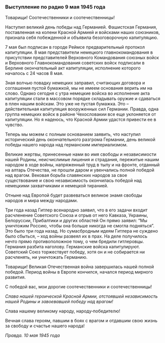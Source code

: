 ### Выступление по радио 9 мая 1945 года

Товарищи! Соотечественники и соотечественницы!

Наступил великий день победы над Германией. Фашистская Германия, поставленная на колени Красной Армией и войсками наших союзников, признала себя побежденной и объявила безоговорочную капитуляцию.

7 мая был подписан в городе Реймсе предварительный протокол капитуляции. 8 мая представители немецкого главнокомандования в присутствии представителей Верховного Командования союзных войск и Верховного Главнокомандования советских войск подписали в Берлине окончательный акт капитуляции, исполнение которого началось с 24 часов 8 мая.

Зная волчью повадку немецких заправил, считающих договора и соглашения пустой бумажкой, мы не имеем основания верить им на слово. Однако сегодня с утра немецкие войска во исполнение акта капитуляции стали в массовом порядке складывать оружие и сдаваться в плен нашим войскам. Это уже не пустая бумажка. Это – действительная капитуляция вооруженных сил Германии. Правда, одна группа немецких войск в районе Чехословакии все еще уклоняется от капитуляции. Но я надеюсь, что Красной Армии удастся привести ее в чувство.

Теперь мы можем с полным основанием заявить, что наступил исторический день окончательного разгрома Германии, день великой победы нашего народа над германским империализмом.

Великие жертвы, принесенные нами во имя свободы и независимости нашей Родины, неисчислимые лишения и страдания, пережитые нашим народом в ходе войны, напряженный труд в тылу и на фронте, отданный на алтарь Отечества, не прошли даром и увенчались полной победой над врагом. Вековая борьба славянских народов за свое существование и свою независимость окончилась победой над немецкими захватчиками и немецкой тиранией.

Отныне над Европой будет развеваться великое знамя свободы народов и мира между народами.

Три года назад Гитлер всенародно заявил, что в его задачи входит расчленение Советского Союза и отрыв от него Кавказа, Украины, Белоруссии, Прибалтики и других областей Он прямо заявил: “Мы уничтожим Россию, чтобы она больше никогда не смогла подняться”. Это было три года назад. Но сумасбродным идеям Гитлера не суждено было сбыться, – ход войны развеял их в прах. На деле получилось нечто прямо противоположное тому, о чем бредили гитлеровцы. Германия разбита наголову. Германские войска капитулируют. Советский Союз торжествует победу, хотя он и не собирается ни расчленять, ни уничтожать Германию.

Товарищи! Великая Отечественная война завершилась нашей полной победой. Период войны в Европе кончился, начался период мирного развития.

С победой вас, мои дорогие соотечественники и соотечественницы!

_Слава нашей героической Красной Армии, отстоявшей независимость нашей Родины и завоевавшей победу над врагом!_

Слава нашему великому народу, народу‑победителю!

Вечная слава героям, павшим в боях с врагом и отдавшим свою жизнь за свободу и счастье нашего народа!

_Правда. 10 мая 1945 года_